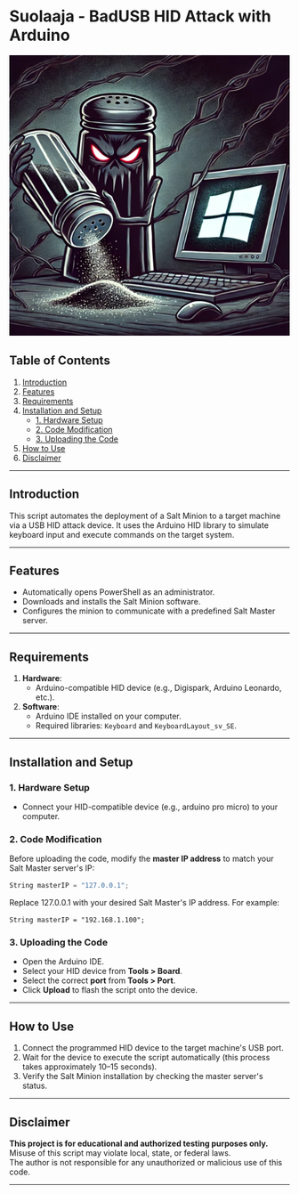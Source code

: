 # Suolaaja - BadUSB HID Attack with Arduino

![](suolaaja.webp)

## Table of Contents
1. [Introduction](#introduction)
2. [Features](#features)
3. [Requirements](#requirements)
4. [Installation and Setup](#installation-and-setup)
   - [1. Hardware Setup](#1-hardware-setup)
   - [2. Code Modification](#2-code-modification)
   - [3. Uploading the Code](#3-uploading-the-code)
5. [How to Use](#how-to-use)
6. [Disclaimer](#disclaimer)

---

## Introduction
This script automates the deployment of a Salt Minion to a target machine via a USB HID attack device. It uses the Arduino HID library to simulate keyboard input and execute commands on the target system.

---

## Features
- Automatically opens PowerShell as an administrator.
- Downloads and installs the Salt Minion software.
- Configures the minion to communicate with a predefined Salt Master server.

---

## Requirements
1. **Hardware**: 
   - Arduino-compatible HID device (e.g., Digispark, Arduino Leonardo, etc.).
2. **Software**:
   - Arduino IDE installed on your computer.
   - Required libraries: `Keyboard` and `KeyboardLayout_sv_SE`.

---

## Installation and Setup

### 1. Hardware Setup
- Connect your HID-compatible device (e.g., arduino pro micro) to your computer.

### 2. Code Modification
Before uploading the code, modify the **master IP address** to match your Salt Master server's IP:

```cpp
String masterIP = "127.0.0.1";
```
Replace 127.0.0.1 with your desired Salt Master's IP address. For example:

```
String masterIP = "192.168.1.100";
```

### 3. Uploading the Code
- Open the Arduino IDE.
- Select your HID device from **Tools > Board**.
- Select the correct **port** from **Tools > Port**.
- Click **Upload** to flash the script onto the device.

---

## How to Use
1. Connect the programmed HID device to the target machine's USB port.
2. Wait for the device to execute the script automatically (this process takes approximately 10–15 seconds).
3. Verify the Salt Minion installation by checking the master server's status.

---

## Disclaimer
**This project is for educational and authorized testing purposes only.**  
Misuse of this script may violate local, state, or federal laws.  
The author is not responsible for any unauthorized or malicious use of this code.

---



